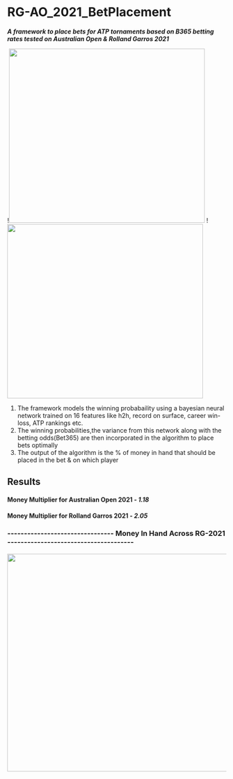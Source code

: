 # RG-AO_2021_BetPlacement

***A framework to place bets for ATP tornaments based on B365 betting rates tested on Australian Open & Rolland Garros 2021***

!<img src="https://media.gettyimages.com/photos/novak-djokovic-of-serbia-celebrates-against-juan-martin-del-potro-of-picture-id1149924107?k=6&m=1149924107&s=612x612&w=0&h=MkEIPn0ucLWeW436tDdhPDy7Kx1NfxHR4VRQnWKaTLk=" width="450" height="400">
!<img src="https://media.gettyimages.com/photos/rafael-nadal-of-spain-celebrates-after-winning-a-point-during-his-picture-id1279355454?k=6&m=1279355454&s=612x612&w=0&h=U9Ad5ry79KDm5ind2zWj-bcUnn5XEY31NYnE_Ndd5jQ=" width="450" height="400">

1) The framework models the winning probabaility using a bayesian neural network trained on 16 features like h2h, record on surface, career win-loss, ATP rankings etc.
2) The winning probabilities,the variance from this network along with the betting odds(Bet365) are then incorporated in the algorithm to place bets optimally
3) The output of the algorithm is the % of money in hand that should be placed in the bet & on which player

## Results

#### Money Multiplier for Australian Open 2021 - *1.18*
#### Money Multiplier for Rolland Garros 2021 - *2.05*

### -------------------------------- Money In Hand Across RG-2021 --------------------------------------
<img src="https://user-images.githubusercontent.com/54732254/128619656-a4350473-0469-42ce-a7ad-105e97afd2d7.png" width="750" height="500">






